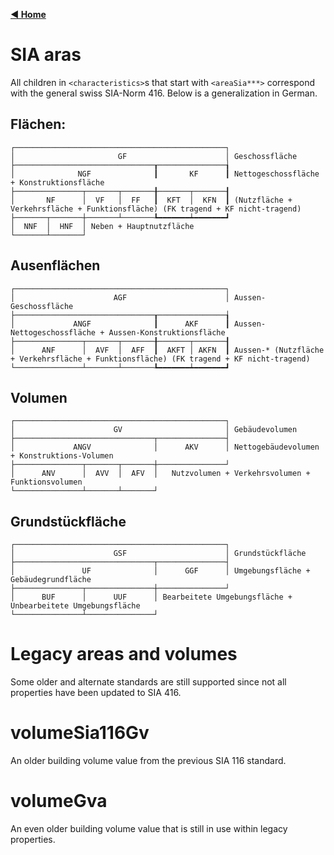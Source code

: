 [**◀ Home**](index.md)

# SIA aras

All children in `<characteristics>`s that start with `<areaSia***>` correspond with the general swiss SIA-Norm 416. Below is a generalization in German.

## Flächen:

```
┌───────────────────────────────────────────────┐
│                       GF                      │ Geschossfläche
├───────────────────────────────┰───────────────┧
│              NGF              ┃       KF      ┃ Nettogeschossfläche + Konstruktionsfläche
├───────────────┬───────┬───────╂───────┬───────┨
│       NF      │  VF   │  FF   ┃  KFT  │  KFN  ┃ (Nutzfläche + Verkehrsfläche + Funktionsfläche) (FK tragend + KF nicht-tragend)
├───────┬───────┼───────┴───────┺━━━━━━━┷━━━━━━━┛
│  NNF  │  HNF  │ Neben + Hauptnutzfläche
└───────┴───────┘
```

## Ausenflächen

```
┌───────────────────────────────────────────────┐
│                      AGF                      │ Aussen-Geschossfläche
├───────────────────────────────┰───────────────┧
│             ANGF              ┃      AKF      ┃ Aussen-Nettogeschossfläche + Aussen-Konstruktionsfläche
├───────────────┬───────┬───────╂───────┬───────┨
│      ANF      │  AVF  │  AFF  ┃  AKFT │ AKFN  ┃ Aussen-* (Nutzfläche + Verkehrsfläche + Funktionsfläche) (FK tragend + KF nicht-tragend)
└───────────────┴───────┴───────┺━━━━━━━┷━━━━━━━┛
```

## Volumen

```
┌───────────────────────────────────────────────┐
│                      GV                       │ Gebäudevolumen
├───────────────────────────────┬───────────────┤
│             ANGV              │      AKV      │ Nettogebäudevolumen + Konstruktions-Volumen
├───────────────┬───────┬───────┼───────────────┘
│      ANV      │  AVV  │  AFV  │   Nutzvolumen + Verkehrsvolumen + Funktionsvolumen
└───────────────┴───────┴───────┘
```

## Grundstückfläche

```
┌───────────────────────────────────────────────┐
│                      GSF                      │ Grundstückfläche
├───────────────────────────────┬───────────────┤
│               UF              │      GGF      │ Umgebungsfläche + Gebäudegrundfläche
├───────────────┬───────────────┼───────────────┘
│      BUF      │      UUF      │ Bearbeitete Umgebungsfläche + Unbearbeitete Umgebungsfläche
└───────────────┴───────────────┘
```

# Legacy areas and volumes

Some older and alternate standards are still supported since not all properties have been updated to SIA 416.

# volumeSia116Gv

An older building volume value from the previous SIA 116 standard.

# volumeGva

An even older building volume value that is still in use within legacy properties.